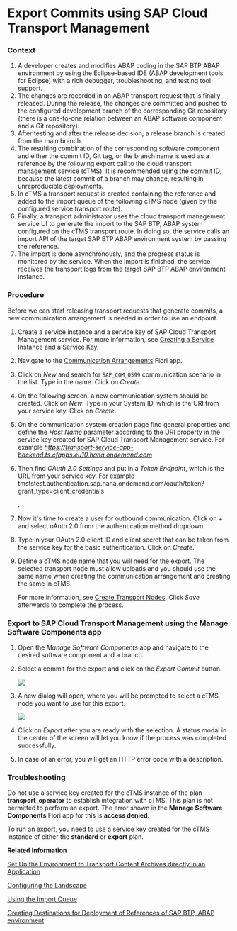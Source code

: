 <!-- loiob837a3b4226843cb86e8c35d2f35e6fa -->

# Export Commits using SAP Cloud Transport Management





### Context

1.  A developer creates and modifies ABAP coding in the SAP BTP ABAP environment by using the Eclipse-based IDE \(ABAP development tools for Eclipse\) with a rich debugger, troubleshooting, and testing tool support.
2.  The changes are recorded in an ABAP transport request that is finally released. During the release, the changes are committed and pushed to the configured development branch of the corresponding Git repository \(there is a one-to-one relation between an ABAP software component and a Git repository\).
3.  After testing and after the release decision, a release branch is created from the main branch.
4.  The resulting combination of the corresponding software component and either the commit ID, Git tag, or the branch name is used as a reference by the following export call to the cloud transport management service \(cTMS\). It is recommended using the commit ID, because the latest commit of a branch may change, resulting in unreproducible deployments.
5.  In cTMS a transport request is created containing the reference and added to the import queue of the following cTMS node \(given by the configured service transport route\).
6.  Finally, a transport administrator uses the cloud transport management service UI to generate the import to the SAP BTP, ABAP system configured on the cTMS transport route. In doing so, the service calls an import API of the target SAP BTP ABAP environment system by passing the reference.
7.  The import is done asynchronously, and the progress status is monitored by the service. When the import is finished, the service receives the transport logs from the target SAP BTP ABAP environment instance.



### Procedure

Before we can start releasing transport requests that generate commits, a new communication arrangement is needed in order to use an endpoint.

1.  Create a service instance and a service key of SAP Cloud Transport Management service. For more information, see [Creating a Service Instance and a Service Key](https://help.sap.com/docs/TRANSPORT_MANAGEMENT_SERVICE/7f7160ec0d8546c6b3eab72fb5ad6fd8/f44956035ce54684b1dbb9e4d23c37d2.html).
2.  Navigate to the [Communication Arrangements](https://help.sap.com/docs/BTP/65de2977205c403bbc107264b8eccf4b/1decd8b8747443ee8839ce4474a3643e.html) Fiori app.

3.  Click on *New* and search for `SAP_COM_0599` communication scenario in the list. Type in the name. Click on *Create*.

4.  On the following screen, a new communication system should be created. Click on *New*. Type in your System ID, which is the URI from your service key. Click on *Create*.

5.  On the communication system creation page find general properties and define the *Host Name* parameter according to the URI property in the service key created for SAP Cloud Transport Management service. For example *https://transport-service-app-backend.ts.cfapps.eu10.hana.ondemand.com*

6.  Then find *OAuth 2.0 Settings* and put in a *Token Endpoint*, which is the URL from your service key. For example tmststest.authentication.sap.hana.ondemand.com/oauth/token?grant\_type=client\_credentials

    .

7.  Now it's time to create a user for outbound communication. Click on *\+* and select oAuth 2.0 from the authentication method dropdown.

8.  Type in your OAuth 2.0 client ID and client secret that can be taken from the service key for the basic authentication. Click on *Create*.

9.  Define a cTMS node name that you will need for the export. The selected transport node must allow uploads and you should use the same name when creating the communication arrangement and creating the same in cTMS.

    For more information, see [Create Transport Nodes](https://help.sap.com/docs/TRANSPORT_MANAGEMENT_SERVICE/7f7160ec0d8546c6b3eab72fb5ad6fd8/f71a4d5550cd453ea824d5b5c677969d.html?version=Cloud). Click *Save* afterwards to complete the process.






### Export to SAP Cloud Transport Management using the Manage Software Components app

1.  Open the *Manage Software Components* app and navigate to the desired software component and a branch.
2.  Select a commit for the export and click on the *Export Commit* button.

    ![](images/ListofCommits_e84a73c.png)

3.  A new dialog will open, where you will be prompted to select a cTMS node you want to use for this export.

    ![](images/Export_to_cTMS_3ca4f84.png)

4.  Click on *Export* after you are ready with the selection. A status modal in the center of the screen will let you know if the process was completed successfully.

5.  In case of an error, you will get an HTTP error code with a description.




### Troubleshooting

Do not use a service key created for the cTMS instance of the plan **transport\_operator** to establish integration with cTMS. This plan is not permitted to perform an export. The error shown in the **Manage Software Components** Fiori app for this is **access denied**.

To run an export, you need to use a service key created for the cTMS instance of either the **standard** or **export** plan.

**Related Information**  


[Set Up the Environment to Transport Content Archives directly in an Application](https://help.sap.com/docs/TRANSPORT_MANAGEMENT_SERVICE/7f7160ec0d8546c6b3eab72fb5ad6fd8/8d9490792ed14f1bbf8a6ac08a6bca64.html?version=Cloud)

[Configuring the Landscape](https://help.sap.com/docs/TRANSPORT_MANAGEMENT_SERVICE/7f7160ec0d8546c6b3eab72fb5ad6fd8/3e7b04236d804a4eb80e42c6360209f1.html?version=Cloud)

[Using the Import Queue](https://help.sap.com/docs/TRANSPORT_MANAGEMENT_SERVICE/7f7160ec0d8546c6b3eab72fb5ad6fd8/3c4b6f38866b4a70b20e79501db5f7e5.html?version=Cloud&q=loio3c4b6f38866b4a70b20e79501db5f7e5)

[Creating Destinations for Deployment of References of SAP BTP, ABAP environment](https://help.sap.com/docs/TRANSPORT_MANAGEMENT_SERVICE/7f7160ec0d8546c6b3eab72fb5ad6fd8/30144538f2c247be9e1a076754e06bb8.html?version=Cloud)

